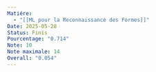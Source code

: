 ```yaml
---
Matiére:
  - "[[ML pour la Reconnaissance des Formes]]"
Date: 2025-05-28
Status: Finis
Pourcentage: "0.714"
Note: 10
Note maximale: 14
Overall: "0.054"
---
```

